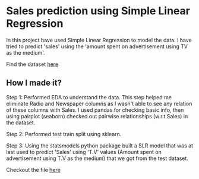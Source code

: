# Sales prediction using Simple Linear Regression

In this project have used Simple Linear Regression to model the data. 
I have tried to predict 'sales' using the 'amount spent on advertisement using TV as the medium'.

Find the dataset <a href="https://raw.githubusercontent.com/VimalChamyal/Advertisement/main/advertising.csv"> here </a>

## How I made it?

Step 1: Performed EDA to understand the data. This step helped me eliminate Radio and Newspaper columns as I wasn't able to see any relation of these columns with Sales. I used pandas for checking basic info, then using pairplot (seaborn) checked out pairwise relationships (w.r.t Sales) in the dataset.

Step 2: Performed test train split using sklearn. 

Step 3: Using the statsmodels python package built a SLR model that was at last used to predict 'Sales' using 'T.V' values (Amount spent on advertisement using T.V as the medium) that we got from the test dataset.

Checkout the file <a href="https://github.com/VimalChamyal/Advertisement/blob/main/Predicting_sales_using_SLR.ipynb)https://github.com/VimalChamyal/Advertisement/blob/main/Predicting_sales_using_SLR.ipynb"> here </a>
